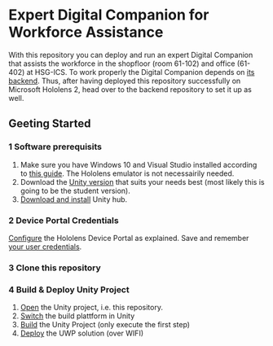 # Expert Digital Companion for Workforce Assistance

With this repository you can deploy and run an expert Digital Companion that assists the workforce in the shopfloor (room 61-102) and office (61-402) at HSG-ICS.
To work properly the Digital Companion depends on [its backend](https://github.com/Interactions-HSG/21-MT-JanickSpirig-DC-Holo). Thus, after having deployed this repository successfully on Microsoft Hololens 2, head over to the backend repository to set it up as well.

## Geeting Started

### 1 Software prerequisits
1. Make sure you have Windows 10 and Visual Studio installed according to [this guide](https://docs.microsoft.com/en-us/windows/mixed-reality/develop/install-the-tools#installation-checklist). The Hololens emulator is not necessairily needed.
2. Download the [Unity version](https://store.unity.com/#plans-individual) that suits your needs best (most likely this is going to be the student version).
3. [Download and install](https://public-cdn.cloud.unity3d.com/hub/prod/UnityHubSetup.dmg?_gl=1*m6afp9*_ga*MTUxNTA1NjAyNC4xNjI4Nzc5NDU0*_ga_1S78EFL1W5*MTYyODc3OTQ1NC4xLjEuMTYyODc3OTU5My41MA..&_ga=2.123804106.1133258571.1628779454-1515056024.1628779454) Unity hub.

### 2 Device Portal Credentials
[Configure](https://docs.microsoft.com/en-us/windows/mixed-reality/develop/platform-capabilities-and-apis/using-the-windows-device-portal) the Hololens Device Portal as explained. Save and remember [your user credentials](https://docs.microsoft.com/en-us/windows/mixed-reality/develop/platform-capabilities-and-apis/using-the-windows-device-portal#creating-a-username-and-password).

### 3 Clone this repository

### 4 Build & Deploy Unity Project
1. [Open](https://docs.unity3d.com/Manual/GettingStartedOpeningProjects.html) the Unity project, i.e. this repository.
2. [Switch](https://docs.microsoft.com/en-us/windows/mixed-reality/develop/unity/tutorials/mr-learning-base-02?tabs=openxr#switching-the-build-platform) the build plattform in Unity
3. [Build](https://docs.microsoft.com/en-us/windows/mixed-reality/develop/unity/tutorials/mr-learning-base-02?tabs=openxr#1-build-the-unity-project) the Unity Project (only execute the first step)
4. [Deploy](https://docs.microsoft.com/en-us/windows/mixed-reality/develop/platform-capabilities-and-apis/using-visual-studio?tabs=hl2#deploying-a-hololens-app-over-wi-fi) the UWP solution (over WIFI)

